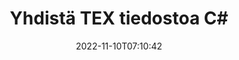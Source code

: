 ---
############################# Static ############################
layout: "auto-gen-merger"
date: 2022-11-10T07:10:42
draft: false
otherformats: vsdx vssm vssx vstm vstx vsx vtx xlam xls xlsb xlsm xlsx xlt xltm xltx xps

############################# Head ############################
head_title: "Yhdistä TEX tiedostot C# | TEX Sulautuminen"
head_description: "Yhdistä useita TEX-tiedostoja yhdeksi tiedostoksi käyttämällä C# .NET -asiakirjojen yhdistämissovellusliittymää. Yhdistä tietyt sivut tai sivualueet useista asiakirjoista yhdeksi asiakirjaksi."

############################# Header ############################
title: "Yhdistä TEX tiedostoa C#"
description: "Yhdistä TEX muutamaan riviin .NET-koodia."
bg_image: "https://cms.admin.containerize.com/templates/aspose/App_Themes/V3/images/bg/header1.png"
bg_overlay: false
button:
    enable: true
    icon: "fas fa-arrow-down"
    label: "Lataa ilmainen kokeiluversio"
    link: "https://downloads.groupdocs.com/merger/net"

############################# SubMenu ############################
submenu:
    enable: true

    left:
        img_alt: "GroupDocs.Merger for .NET"
        image: "https://cms.admin.containerize.com/templates/groupdocs/images/product-logos/90x90-noborder/groupdocs-merger-net.png"
        product: "GroupDocs.Merger"
        platform: ".NET"

    middle:
        button:

            # button loop
            - link: "https://apireference.groupdocs.com/merger/net"
              text: "API-viite"

            # button loop
            - link: "https://github.com/groupdocs-merger"
              text: "Esimerkkejä koodista"

            # button loop
            - link: "https://products.groupdocs.app/merger/family"
              text: "Live-demoja"

            # button loop
            - link: "https://purchase.groupdocs.com/pricing/merger/net"
              text: "Hinnoittelu"

    right:
        link_download: "https://downloads.groupdocs.com/merger"
        link_learn: "https://docs.groupdocs.com/merger/net"
        link_buy: "https://purchase.groupdocs.com"

############################# About ############################
about:
    enable: true
    title: "Tietoja GroupDocs.Merger for .NET API:sta"
    content: |
        [GroupDocs.Merger for .NET](/fi/merger/net/) tarjoaa kätevän ratkaisun useiden PDF-tiedostojen, Microsoft Officen (Word, Excel, PowerPoint, OneNote), OpenDocumentin, HTML:n, kuvien ja monet muut asiakirjat yhdeksi tiedostoksi .NET sovelluksissa. GroupDocs.Merger säästää paljon vaivaa, sillä voit yhdistää TEX asiakirjoja - sinun ei tarvitse asentaa kolmannen osapuolen ohjelmistoja, työpöytäsovelluksia tai laajennuksia. Nyt on tarpeetonta tuhlata aikaasi ja yhdistää tiedostoja manuaalisesti! GroupDocsin tehtävänä on tarjota parasta laatua ja yksinkertaistaa asiakirjankäsittelyn työnkulkuja.
        
        GroupDocs.Merger API on oikea valinta yritysratkaisuille, jotka tarvitsevat tiedostojen yhdistämisominaisuuksia. Näitä sovellusliittymiä tuetaan hyvin kaikissa tärkeimmissä käyttöjärjestelmissä ja alustoissa, mukaan lukien .NET Framework, .NET Standard, .NET Core, Mono.

############################# Steps ############################
steps:
    enable: true
    title_left: "Kuinka yhdistää useita TEX-tiedostoja"
    content_left: |
        [GroupDocs.Merger for .NET](/fi/merger/net/) tekee .NET-kehittäjien helpoksi yhdistää kaksi tai useampia TEX-tiedostoa sovelluksissaan ottamalla käyttöön muutama helppo askel.
        
        * Luo uusi esiintymä **Merger** ja anna lähdedokumentin polku rakentajaparametriksi.
        * Soita **Merger**-luokan **Join** ja välitä toinen lähdeasiakirjan polku.
        * Soita **Save** **Merger**-luokasta tallentaaksesi yhdistetyn asiakirjan.

    title_right: "Laitteistovaatimukset"
    content_right: |
        GroupDocs.Merger for .NET API-liittymiä tuetaan kaikilla tärkeimmillä alustoilla ja käyttöjärjestelmillä. Ennen kuin suoritat alla olevan koodin, varmista, että sinulla on seuraavat edellytykset asennettuna järjestelmääsi.

        * Käyttöjärjestelmät: Microsoft Windows, Linux, MacOS
        * Kehitysympäristöt: Visual Studio, Xamarin, MonoDevelop
        * Kehykset: .NET Framework, .NET Standard, .NET Core, Mono
        * Lataa tuotteen GroupDocs.Merger for .NET uusin versio osoitteesta [NuGet](https://www.nuget.org/packages/groupdocs.merger)
         
    code: |
     {{% merger/additional-styles %}}
     {{< merger/code-merger title="Kuinka yhdistää TEX tiedostoja käyttämällä C# esimerkkikoodia">}}

        ```csharp    
        // Yhdistä TEX tiedostot GroupDocs.Merger API:lla
        // Toteuta yhdistäminen syötteellä TEX
        using (Merger merger = new Merger("input1.tex"))
          {
            // Kutsu Merger-luokan ilmentymän liitosmenetelmä ja välitä toinen lähdeasiakirjan polku
            merger.Join("input2.tex");
    
            // Soita Merger-luokan ilmentymän tallennusmenetelmää tallentaaksesi yhdistetyn asiakirjan
            merger.Save("merged-file.tex");
          }
        ```
     {{< /merger/code-merger >}}

############################# Demos ############################
demos:
    enable: true
    title: "Live-demot – verkkosovellus asiakirjojen yhdistämiseen"
    content: |
       Yhdistä useampi kuin yksi TEX tiedosto juuri nyt käymällä [GroupDocs.Merger Live Demos](https://products.groupdocs.app/merger/family) -sivustolla.
       Live-demolla on seuraavat edut.
        
############################# About Formats ############################
about_formats:
    enable: true

############################# More Formats ############################
more_formats:
    enable: true
    title: "Muiden asiakirjamuotojen yhdistäminen"
    content: |
        .NET dokumentoi tiedostomuotojen ja kuvien yhdistämissovellusliittymää. Yhdistä joitain suosittuja asiakirjamuotoja alla kuvatulla tavalla.

############################# Back to top ###############################
back_to_top:
    enable: true
---